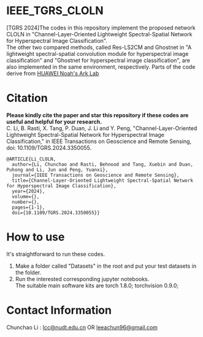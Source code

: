 # IEEE_TGRS_CLOLN
[TGRS 2024]The codes in this repository implement the proposed network CLOLN in "Channel-Layer-Oriented Lightweight Spectral-Spatial Network for Hyperspectral Image Classification". <br />
The other two compared methods, called Res-LS2CM and Ghostnet in "A lightweight spectral-spatial convolution module for hyperspectral image classification" and "Ghostnet for hyperspectral image classification", are also implemented in the same environment, respectively. Parts of the code derive from [HUAWEI Noah's Ark Lab](https://github.com/huawei-noah)


# Citation
**Please kindly cite the paper and star this repository if these codes are useful and helpful for your research.**<br />
C. Li, B. Rasti, X. Tang, P. Duan, J. Li and Y. Peng, "Channel-Layer-Oriented Lightweight Spectral-Spatial Network for Hyperspectral Image Classification," in IEEE Transactions on Geoscience and Remote Sensing, doi: 10.1109/TGRS.2024.3350055. <br />
<pre><code>@ARTICLE{Li_CLOLN,
  author={Li, Chunchao and Rasti, Behnood and Tang, Xuebin and Duan, Puhong and Li, Jun and Peng, Yuanxi},
  journal={IEEE Transactions on Geoscience and Remote Sensing}, 
  title={Channel-Layer-Oriented Lightweight Spectral-Spatial Network for Hyperspectral Image Classification}, 
  year={2024},
  volume={},
  number={},
  pages={1-1},
  doi={10.1109/TGRS.2024.3350055}}
</code></pre>
  
# How to use
It's straightforward to run these codes.  
1. Make a folder called "Datasets" in the root and put your test datasets in the folder. <br />
2. Run the interested corresponding jupyter notebooks. <br />
The suitable main software kits are  torch 1.8.0; torchvision 0.9.0;


# Contact Information
Chunchao Li : lcc@nudt.edu.cn OR leeachun96@gmail.com <br />
